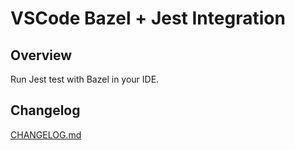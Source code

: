 # VSCode Bazel + Jest Integration

## Overview

Run Jest test with Bazel in your IDE.

## Changelog

[CHANGELOG.md](https://github.com/mscolnick/vscode-bazel-jest/blob/master/CHANGELOG.md)
